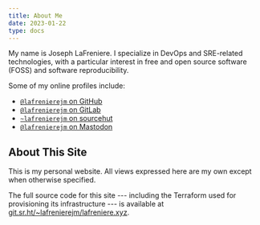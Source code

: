 ```yaml
---
title: About Me
date: 2023-01-22
type: docs
---
```


My name is Joseph LaFreniere.
I specialize in DevOps and SRE-related technologies, with a particular interest in free and open source software (FOSS) and software reproducibility.

Some of my online profiles include:

<ul>
<li><a href="https://github.com/lafrenierejm/"><code>&#64;lafrenierejm</code> on GitHub</a></li>
<li><a href="https://gitlab.com/lafrenierejm/"><code>&#64;lafrenierejm</code> on GitLab</a></li>
<li><a href="https://sr.ht/~lafrenierejm/"><code>~lafrenierejm</code> on sourcehut</a></li>
<li><a rel="me" href="https://hachyderm.io/@lafrenierejm"><code>&#64;lafrenierejm</code> on Mastodon</a></li>
</ul>

## About This Site

This is my personal website.
All views expressed here are my own except when otherwise specified.

The full source code for this site --- including the Terraform used for provisioning its infrastructure --- is available at [git.sr.ht/~lafrenierejm/lafreniere.xyz](https://git.sr.ht/~lafrenierejm/lafreniere.xyz/).

